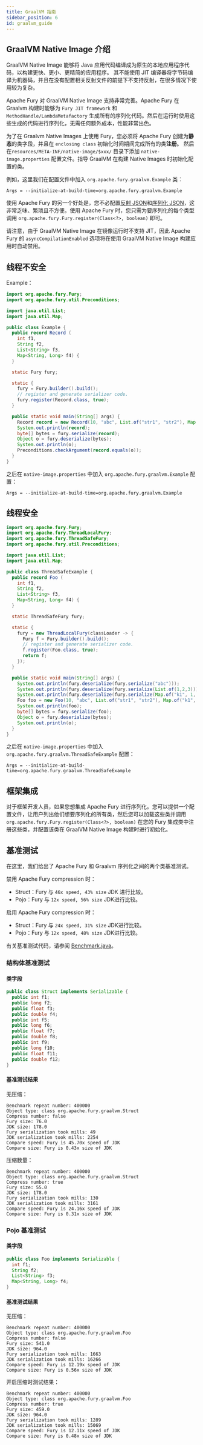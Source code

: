 ```yaml
---
title: GraalVM 指南
sidebar_position: 6
id: graalvm_guide
---
```


## GraalVM Native Image 介绍

GraalVM Native Image 能够将 Java 应用代码编译成为原生的本地应用程序代码，以构建更快、更小、更精简的应用程序。
其不能使用 JIT 编译器将字节码编译为机器码，并且在没有配置相关反射文件的前提下不支持反射，在很多情况下使用较为复杂。

Apache Fury 对 GraalVM Native Image 支持非常完善。Apache Fury 在 Graalvm 构建时能够为 `Fury JIT framework` 和 `MethodHandle/LambdaMetafactory` 生成所有的序列化代码。然后在运行时使用这些生成的代码进行序列化，无需任何额外成本，性能非常出色。

为了在 Graalvm Native Images 上使用 Fury，您必须将 Apache Fury 创建为**静态**的类字段，并且在 `enclosing class` 初始化时间期间完成所有的类**注册**。 然后在`resources/META-INF/native-image/$xxx/` 目录下添加 `native-image.properties` 配置文件。指导 GraalVM 在构建 Native Images 时初始化配置的类。

例如，这里我们在配置文件中加入 `org.apache.fury.graalvm.Example` 类：

```properties
Args = --initialize-at-build-time=org.apache.fury.graalvm.Example
```

使用 Apache Fury 的另一个好处是，您不必配置[反射 JSON](https://www.graalvm.org/latest/reference-manual/native-image/metadata/#specifying-reflection-metadata-in-json)和[序列化 JSON](https://www.graalvm.org/latest/reference-manual/native-image/metadata/#serialization)，这非常乏味、繁琐且不方便。使用 Apache Fury 时，您只需为要序列化的每个类型调用 `org.apache.fury.Fury.register(Class<?>, boolean)` 即可。

请注意，由于 GraalVM Native Image 在镜像运行时不支持 JIT，因此 Apache Fury 的 `asyncCompilationEnabled` 选项将在使用 GraalVM Native Image 构建应用时自动禁用。

## 线程不安全

Example：

```java
import org.apache.fury.Fury;
import org.apache.fury.util.Preconditions;

import java.util.List;
import java.util.Map;

public class Example {
  public record Record (
    int f1,
    String f2,
    List<String> f3,
    Map<String, Long> f4) {
  }

  static Fury fury;

  static {
    fury = Fury.builder().build();
    // register and generate serializer code.
    fury.register(Record.class, true);
  }

  public static void main(String[] args) {
    Record record = new Record(10, "abc", List.of("str1", "str2"), Map.of("k1", 10L, "k2", 20L));
    System.out.println(record);
    byte[] bytes = fury.serialize(record);
    Object o = fury.deserialize(bytes);
    System.out.println(o);
    Preconditions.checkArgument(record.equals(o));
  }
}
```

之后在 `native-image.properties` 中加入 `org.apache.fury.graalvm.Example` 配置：

```properties
Args = --initialize-at-build-time=org.apache.fury.graalvm.Example
```

## 线程安全

```java
import org.apache.fury.Fury;
import org.apache.fury.ThreadLocalFury;
import org.apache.fury.ThreadSafeFury;
import org.apache.fury.util.Preconditions;

import java.util.List;
import java.util.Map;

public class ThreadSafeExample {
  public record Foo (
    int f1,
    String f2,
    List<String> f3,
    Map<String, Long> f4) {
  }

  static ThreadSafeFury fury;

  static {
    fury = new ThreadLocalFury(classLoader -> {
      Fury f = Fury.builder().build();
      // register and generate serializer code.
      f.register(Foo.class, true);
      return f;
    });
  }

  public static void main(String[] args) {
    System.out.println(fury.deserialize(fury.serialize("abc")));
    System.out.println(fury.deserialize(fury.serialize(List.of(1,2,3))));
    System.out.println(fury.deserialize(fury.serialize(Map.of("k1", 1, "k2", 2))));
    Foo foo = new Foo(10, "abc", List.of("str1", "str2"), Map.of("k1", 10L, "k2", 20L));
    System.out.println(foo);
    byte[] bytes = fury.serialize(foo);
    Object o = fury.deserialize(bytes);
    System.out.println(o);
  }
}
```

之后在 `native-image.properties` 中加入 `org.apache.fury.graalvm.ThreadSafeExample` 配置：

```properties
Args = --initialize-at-build-time=org.apache.fury.graalvm.ThreadSafeExample
```

## 框架集成

对于框架开发人员，如果您想集成 Apache Fury 进行序列化。您可以提供一个配置文件，让用户列出他们想要序列化的所有类，然后您可以加载这些类并调用 `org.apache.fury.Fury.register(Class<?>, boolean)` 在您的 Fury 集成类中注册这些类，并配置该类在 GraalVM Native Image 构建时进行初始化。

## 基准测试

在这里，我们给出了 Apache Fury 和 Graalvm 序列化之间的两个类基准测试。

禁用 Apache Fury compression 时：

- Struct：Fury 与 `46x speed, 43% size` JDK 进行比较。
- Pojo：Fury 与 `12x speed, 56% size` JDK进行比较。

启用 Apache Fury compression 时：

- Struct：Fury 与 `24x speed, 31% size` JDK进行比较。
- Pojo：Fury 与 `12x speed, 48% size` JDK进行比较。

有关基准测试代码，请参阅 [Benchmark.java](https://github.com/apache/fury/blob/main/integration_tests/graalvm_tests/src/main/java/org/apache/fury/graalvm/Benchmark.java)。

### 结构体基准测试

#### 类字段

```java
public class Struct implements Serializable {
  public int f1;
  public long f2;
  public float f3;
  public double f4;
  public int f5;
  public long f6;
  public float f7;
  public double f8;
  public int f9;
  public long f10;
  public float f11;
  public double f12;
}
```

#### 基准测试结果

无压缩：

```
Benchmark repeat number: 400000
Object type: class org.apache.fury.graalvm.Struct
Compress number: false
Fury size: 76.0
JDK size: 178.0
Fury serialization took mills: 49
JDK serialization took mills: 2254
Compare speed: Fury is 45.70x speed of JDK
Compare size: Fury is 0.43x size of JDK
```

压缩数量：

```
Benchmark repeat number: 400000
Object type: class org.apache.fury.graalvm.Struct
Compress number: true
Fury size: 55.0
JDK size: 178.0
Fury serialization took mills: 130
JDK serialization took mills: 3161
Compare speed: Fury is 24.16x speed of JDK
Compare size: Fury is 0.31x size of JDK
```

### Pojo 基准测试

#### 类字段

```java
public class Foo implements Serializable {
  int f1;
  String f2;
  List<String> f3;
  Map<String, Long> f4;
}
```

#### 基准测试结果

无压缩：

```
Benchmark repeat number: 400000
Object type: class org.apache.fury.graalvm.Foo
Compress number: false
Fury size: 541.0
JDK size: 964.0
Fury serialization took mills: 1663
JDK serialization took mills: 16266
Compare speed: Fury is 12.19x speed of JDK
Compare size: Fury is 0.56x size of JDK
```

开启压缩时测试结果：

```
Benchmark repeat number: 400000
Object type: class org.apache.fury.graalvm.Foo
Compress number: true
Fury size: 459.0
JDK size: 964.0
Fury serialization took mills: 1289
JDK serialization took mills: 15069
Compare speed: Fury is 12.11x speed of JDK
Compare size: Fury is 0.48x size of JDK
```
